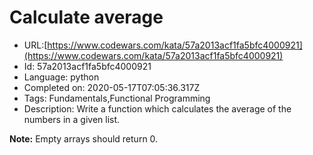 # Calculate average 

 - URL:[https://www.codewars.com/kata/57a2013acf1fa5bfc4000921](https://www.codewars.com/kata/57a2013acf1fa5bfc4000921)
 - Id: 57a2013acf1fa5bfc4000921
 - Language: python
 - Completed on: 2020-05-17T07:05:36.317Z
 - Tags: Fundamentals,Functional Programming
 - Description:
Write a function which calculates the average of the numbers in a given list.

**Note:** Empty arrays should return 0.
